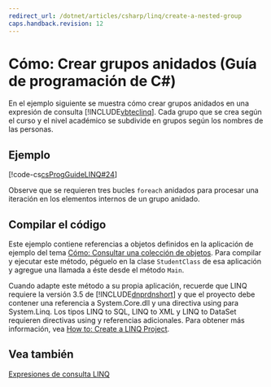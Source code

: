```yaml
---
redirect_url: /dotnet/articles/csharp/linq/create-a-nested-group
caps.handback.revision: 12
---
```

# C&#243;mo: Crear grupos anidados (Gu&#237;a de programaci&#243;n de C#)
En el ejemplo siguiente se muestra cómo crear grupos anidados en una expresión de consulta [!INCLUDE[vbteclinq](../../../csharp/includes/vbteclinq-md.md)].  Cada grupo que se crea según el curso y el nivel académico se subdivide en grupos según los nombres de las personas.  
  
## Ejemplo  
 [!code-cs[csProgGuideLINQ#24](../../../csharp/programming-guide/arrays/codesnippet/csharp/csLINQProgRef/csrefLINQHowTos.cs#24)]  
  
 Observe que se requieren tres bucles `foreach` anidados para procesar una iteración en los elementos internos de un grupo anidado.  
  
## Compilar el código  
 Este ejemplo contiene referencias a objetos definidos en la aplicación de ejemplo del tema [Cómo: Consultar una colección de objetos](../../../csharp/programming-guide/linq-query-expressions/how-to-query-a-collection-of-objects.md).  Para compilar y ejecutar este método, péguelo en la clase `StudentClass` de esa aplicación y agregue una llamada a éste desde el método `Main`.  
  
 Cuando adapte este método a su propia aplicación, recuerde que LINQ requiere la versión 3.5 de [!INCLUDE[dnprdnshort](../../../csharp/getting-started/includes/dnprdnshort-md.md)] y que el proyecto debe contener una referencia a System.Core.dll y una directiva using para System.Linq.  Los tipos LINQ to SQL, LINQ to XML y LINQ to DataSet requieren directivas using y referencias adicionales.  Para obtener más información, vea [How to: Create a LINQ Project](../Topic/How%20to:%20Create%20a%20LINQ%20Project.md).  
  
## Vea también  
 [Expresiones de consulta LINQ](../../../csharp/programming-guide/linq-query-expressions/index.md)